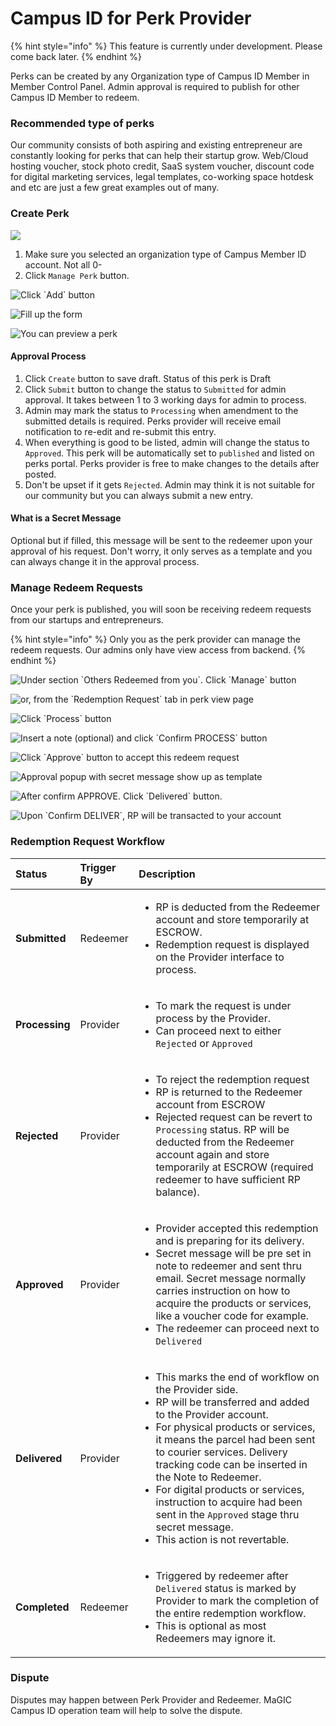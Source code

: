 # Campus ID for Perk Provider

{% hint style="info" %}
This feature is currently under development. Please come back later.
{% endhint %}

Perks can be created by any Organization type of Campus ID Member in Member Control Panel. Admin approval is required to publish for other Campus ID Member to redeem.

### Recommended type of perks

Our community consists of both aspiring and existing entrepreneur are constantly looking for perks that can help their startup grow. Web/Cloud hosting voucher, stock photo credit, SaaS system voucher, discount code for digital marketing services, legal templates, co-working space hotdesk and etc are just a few great examples out of many.

### Create Perk

![](../../.gitbook/assets/screenshot-2021-05-04-at-8.59.47-pm.png)

1. Make sure you selected an organization type of Campus Member ID account. Not all 0-
2. Click `Manage Perk` button.

![Click \`Add\` button](../../.gitbook/assets/screenshot-2021-05-04-at-9.08.01-pm.png)

![Fill up the form](../../.gitbook/assets/screenshot-2021-05-04-at-9.09.39-pm.png)

![You can preview a perk](../../.gitbook/assets/screenshot-2021-05-04-at-9.51.59-pm.png)

#### Approval Process

1. Click `Create` button to save draft. Status of this perk is Draft
2. Click `Submit` button to change the status to `Submitted` for admin approval. It takes between 1 to 3 working days for admin to process.
3. Admin may mark the status to `Processing` when amendment to the submitted details is required. Perks provider will receive email notification to re-edit and re-submit this entry.
4. When everything is good to be listed, admin will change the status to `Approved`. This perk will be automatically set to `published` and listed on perks portal. Perks provider is free to make changes to the details after posted. 
5. Don't be upset if it gets `Rejected`. Admin may think it is not suitable for our community but you can always submit a new entry. 

#### What is a Secret Message

Optional but if filled, this message will be sent to the redeemer upon your approval of his request. Don't worry, it only serves as a template and you can always change it in the approval process.

### Manage Redeem Requests

Once your perk is published, you will soon be receiving redeem requests from our startups and entrepreneurs.

{% hint style="info" %}
Only you as the perk provider can manage the redeem requests. Our admins only have view access from backend.
{% endhint %}

![Under section \`Others Redeemed from you\`. Click \`Manage\` button](../../.gitbook/assets/screenshot-2021-05-04-at-9.38.58-pm.png)

![or, from the \`Redemption Request\` tab in perk view page](../../.gitbook/assets/screenshot-2021-05-04-at-9.53.15-pm.png)

![Click \`Process\` button](../../.gitbook/assets/screenshot-2021-05-04-at-9.41.10-pm.png)

![Insert a note \(optional\) and click \`Confirm PROCESS\` button](../../.gitbook/assets/screenshot-2021-05-04-at-9.43.18-pm.png)

![Click \`Approve\` button to accept this redeem request](../../.gitbook/assets/screenshot-2021-05-04-at-9.44.17-pm.png)

![Approval popup with secret message show up as template](../../.gitbook/assets/screenshot-2021-05-04-at-9.45.37-pm.png)

![After confirm APPROVE. Click \`Delivered\` button.](../../.gitbook/assets/screenshot-2021-05-04-at-9.47.42-pm.png)

![Upon \`Confirm DELIVER\`, RP will be transacted to your account](../../.gitbook/assets/screenshot-2021-05-04-at-9.49.15-pm.png)

### Redemption Request Workflow

<table>
  <thead>
    <tr>
      <th style="text-align:left">Status</th>
      <th style="text-align:left">Trigger By</th>
      <th style="text-align:left">Description</th>
    </tr>
  </thead>
  <tbody>
    <tr>
      <td style="text-align:left"><b>Submitted</b>
      </td>
      <td style="text-align:left">Redeemer</td>
      <td style="text-align:left">
        <ul>
          <li>RP is deducted from the Redeemer account and store temporarily at ESCROW.</li>
          <li>Redemption request is displayed on the Provider interface to process.</li>
        </ul>
      </td>
    </tr>
    <tr>
      <td style="text-align:left"><b>Processing</b>
      </td>
      <td style="text-align:left">Provider</td>
      <td style="text-align:left">
        <ul>
          <li>To mark the request is under process by the Provider.</li>
          <li>Can proceed next to either <code>Rejected</code> or <code>Approved</code>
          </li>
        </ul>
      </td>
    </tr>
    <tr>
      <td style="text-align:left"><b>Rejected</b>
      </td>
      <td style="text-align:left">Provider</td>
      <td style="text-align:left">
        <ul>
          <li>To reject the redemption request</li>
          <li>RP is returned to the Redeemer account from ESCROW</li>
          <li>Rejected request can be revert to <code>Processing</code> status. RP will
            be deducted from the Redeemer account again and store temporarily at ESCROW
            (required redeemer to have sufficient RP balance).</li>
        </ul>
      </td>
    </tr>
    <tr>
      <td style="text-align:left"><b>Approved</b>
      </td>
      <td style="text-align:left">Provider</td>
      <td style="text-align:left">
        <ul>
          <li>Provider accepted this redemption and is preparing for its delivery.</li>
          <li>Secret message will be pre set in note to redeemer and sent thru email.
            Secret message normally carries instruction on how to acquire the products
            or services, like a voucher code for example.</li>
          <li>The redeemer can proceed next to <code>Delivered</code>
          </li>
        </ul>
      </td>
    </tr>
    <tr>
      <td style="text-align:left"><b>Delivered</b>
      </td>
      <td style="text-align:left">Provider</td>
      <td style="text-align:left">
        <ul>
          <li>This marks the end of workflow on the Provider side.</li>
          <li>RP will be transferred and added to the Provider account.</li>
          <li>For physical products or services, it means the parcel had been sent to
            courier services. Delivery tracking code can be inserted in the Note to
            Redeemer.</li>
          <li>For digital products or services, instruction to acquire had been sent
            in the <code>Approved</code> stage thru secret message.</li>
          <li>This action is not revertable.</li>
        </ul>
      </td>
    </tr>
    <tr>
      <td style="text-align:left"><b>Completed</b>
      </td>
      <td style="text-align:left">Redeemer</td>
      <td style="text-align:left">
        <ul>
          <li>Triggered by redeemer after <code>Delivered</code> status is marked by Provider
            to mark the completion of the entire redemption workflow.</li>
          <li>This is optional as most Redeemers may ignore it.</li>
        </ul>
      </td>
    </tr>
  </tbody>
</table>

### Dispute

Disputes may happen between Perk Provider and Redeemer. MaGIC Campus ID operation team will help to solve the dispute. 

